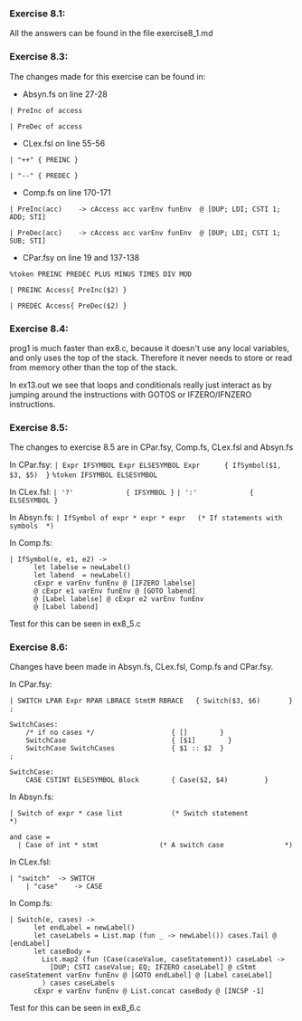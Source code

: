 ### Exercise 8.1:
All the answers can be found in the file exercise8_1.md

### Exercise 8.3:
The changes made for this exercise can be found in: 
- Absyn.fs on line 27-28

```| PreInc of access```

```| PreDec of access```
- CLex.fsl on line 55-56

```| "++" { PREINC }```

```| "--" { PREDEC }```
- Comp.fs on line 170-171

```| PreInc(acc)    -> cAccess acc varEnv funEnv  @ [DUP; LDI; CSTI 1; ADD; STI]```

```| PreDec(acc)    -> cAccess acc varEnv funEnv  @ [DUP; LDI; CSTI 1; SUB; STI] ```

- CPar.fsy on line 19 and 137-138

```%token PREINC PREDEC PLUS MINUS TIMES DIV MOD```

```| PREINC Access{ PreInc($2) }```

```| PREDEC Access{ PreDec($2) }```

### Exercise 8.4:
prog1 is much faster than ex8.c, because it doesn't use any local variables, and only uses the top of the stack. Therefore it never needs to store or read from memory other than the top of the stack. 

In ex13.out we see that loops and conditionals really just interact as by jumping around the instructions with GOTOS or IFZERO/IFNZERO instructions.



### Exercise 8.5:
The changes to exercise 8.5 are in CPar.fsy, Comp.fs, CLex.fsl and Absyn.fs

In CPar.fsy:
```| Expr IFSYMBOL Expr ELSESYMBOL Expr      { IfSymbol($1, $3, $5)  }```
```%token IFSYMBOL ELSESYMBOL```

In CLex.fsl:
```| '?'             { IFSYMBOL }```
```| ':'             { ELSESYMBOL }```

In Absyn.fs:
```| IfSymbol of expr * expr * expr   (* If statements with symbols  *)```

In Comp.fs:
```
| IfSymbol(e, e1, e2) -> 
      let labelse = newLabel()
      let labend  = newLabel()
      cExpr e varEnv funEnv @ [IFZERO labelse] 
      @ cExpr e1 varEnv funEnv @ [GOTO labend]
      @ [Label labelse] @ cExpr e2 varEnv funEnv
      @ [Label labend]
```



Test for this can be seen in ex8_5.c

### Exercise 8.6:
Changes have been made in Absyn.fs, CLex.fsl, Comp.fs and CPar.fsy.

In CPar.fsy:
```
| SWITCH LPAR Expr RPAR LBRACE StmtM RBRACE   { Switch($3, $6)       }
;

SwitchCases:
    /* if no cases */                   { []        }
    SwitchCase                          { [$1]        }
    SwitchCase SwitchCases              { $1 :: $2  }
;

SwitchCase:
    CASE CSTINT ELSESYMBOL Block        { Case($2, $4)         }
```

In Absyn.fs:
```
| Switch of expr * case list            (* Switch statement            *)

and case = 
  | Case of int * stmt               (* A switch case               *)
```

In CLex.fsl:
```
| "switch"  -> SWITCH
    | "case"    -> CASE
```

In Comp.fs:
```
| Switch(e, cases) ->
      let endLabel = newLabel()
      let caseLabels = List.map (fun _ -> newLabel()) cases.Tail @ [endLabel]
      let caseBody = 
        List.map2 (fun (Case(caseValue, caseStatement)) caseLabel -> 
          [DUP; CSTI caseValue; EQ; IFZERO caseLabel] @ cStmt caseStatement varEnv funEnv @ [GOTO endLabel] @ [Label caseLabel]
        ) cases caseLabels
      cExpr e varEnv funEnv @ List.concat caseBody @ [INCSP -1]
```


Test for this can be seen in ex8_6.c